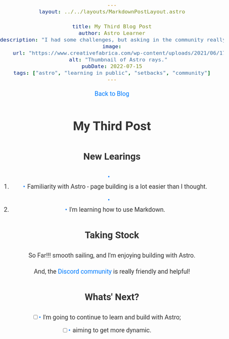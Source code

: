 ```yaml
---
layout: ../../layouts/MarkdownPostLayout.astro

title: My Third Blog Post
author: Astro Learner
description: "I had some challenges, but asking in the community really helped!"
image:
    url: "https://www.creativefabrica.com/wp-content/uploads/2021/06/17/Colorful-pastel-minimalist-background-Graphics-13503933-1-1-580x386.png"
    alt: "Thumbnail of Astro rays."
pubDate: 2022-07-15
tags: ["astro", "learning in public", "setbacks", "community"]
---
```


<style>
   body {
    text-align: center;
    font-size: 1.23rem;
    font-family: "Roboto", sans-serif;
    font-weight: 400;
    color: #333;
    line-height: 1.6;
    margin: 0;
    padding: 0;
    background-image: url("/public/notep.jpg");
    background-repeat: no-repeat;
    background-attachment: scroll;
    background-position: center;
    background-size: cover;
  }

  .container {
    max-width: 800px;
    margin: 0 auto;
    padding: 20px;
    background-color: #fff;
    border-radius: 8px;
    box-shadow: 0 2px 4px rgba(0, 0, 0, 0.1);
  }

  h1, h2, h3 {
    color: #333;
  }

  a {
    color: #007bff;
    text-decoration: none;
  }

  a:hover {
    text-decoration: underline;
  }

  blockquote {
    margin: 0;
    padding: 10px 20px;
    background-color: #f9f9f9;
    border-left: 4px solid #007bff;
  }

  ul {
    list-style-type: none;
    padding-left: 0;
  }

  li {
    margin-bottom: 10px;
  }

  li:before {
    content: "\2022";
    color: #007bff;
    display: inline-block;
    width: 1em;
    margin-left: -1em;
  }

  input[type="checkbox"] {
    margin-right: 10px;
  }

  p {
    margin-bottom: 20px;
  }
</style>

[Back to Blog](https://gryn-astro-demo.netlify.app/blog/)

# My Third Post

## New Learings

- 1. Familiarity with Astro - page building is a lot easier than I thought.

- 2. I'm learning how to use Markdown.

## Taking Stock

 So Far!!! smooth sailing, and I'm enjoying building with Astro.

 And, the [Discord community](https://astro.build/chat) is really friendly and helpful!

## Whats' Next?

- [ ]  I'm going to continue to learn and build with Astro;
- [ ] aiming to get more dynamic.
